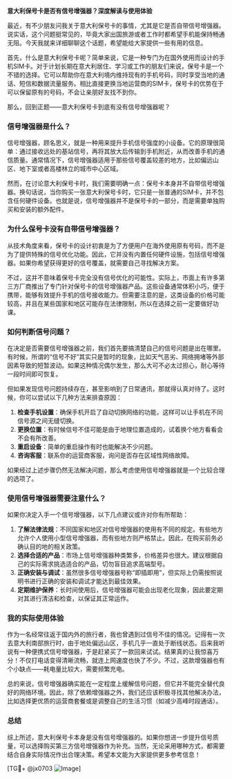**意大利保号卡是否有信号增强器？深度解读与使用体验**

最近，有不少朋友问我关于意大利保号卡的事情，尤其是它是否自带信号增强器。说实话，这个问题挺常见的，毕竟大家出国旅游或者工作时都希望手机能保持畅通无阻。今天我就来详细聊聊这个话题，希望能给大家提供一些有用的信息。

首先，什么是意大利保号卡呢？简单来说，它是一种专门为在国外使用而设计的手机SIM卡。对于计划长期在意大利居住、学习或工作的朋友们来说，保号卡是一个不错的选择。它可以帮助你在意大利境内维持现有的手机号码，同时享受当地的通话、短信和数据流量服务。相比直接更换当地运营商的SIM卡，保号卡的优势在于可以保留原有的号码，不会让亲朋好友找不到你。

那么，回到正题——意大利保号卡到底有没有信号增强器呢？

### 信号增强器是什么？

信号增强器，顾名思义，就是一种用来提升手机信号强度的小设备。它的原理很简单：通过接收远处的基站信号，再将其放大后传输到手机附近，从而改善手机的通信质量。通常情况下，信号增强器适用于那些信号覆盖较差的地方，比如偏远山区、地下室或者高楼林立的城市中心区域。

然而，在讨论意大利保号卡时，我们需要明确一点：保号卡本身并不自带信号增强器。换句话说，当你购买一张意大利保号卡时，它只是一张普通的SIM卡，并不包含任何硬件设备。也就是说，信号增强器并不是保号卡的一部分，而是需要单独购买和安装的额外配件。

### 为什么保号卡没有自带信号增强器？

从技术角度来看，保号卡的设计初衷是为了方便用户在海外使用原有号码，而不是为了提供特殊的信号优化功能。因此，它并没有内置任何硬件设施，包括信号增强器。如果你希望获得更好的信号覆盖，就需要自己寻找解决方案。

不过，这并不意味着保号卡完全没有信号优化的可能性。实际上，市面上有许多第三方厂商推出了专门针对保号卡的信号增强器产品。这些设备通常体积小巧，便于携带，能够有效提升手机的信号接收能力。但需要注意的是，这类设备的价格可能较高，并且在某些国家和地区可能存在法律限制，所以在选择之前一定要做好功课。

### 如何判断信号问题？

在决定是否需要信号增强器之前，我们首先要搞清楚自己的信号问题是出在哪里。有时候，所谓的“信号不好”其实只是暂时的现象，比如天气恶劣、网络拥堵等外部因素导致的短暂波动。如果这种情况偶尔发生，那么大可不必太过担心，耐心等待一段时间即可恢复。

但如果发现信号问题持续存在，甚至影响到了日常通讯，那就得认真对待了。这时候，你可以尝试以下几种方法来排查原因：

1. **检查手机设置**：确保手机开启了自动切换网络的功能，这样可以让手机在不同信号源之间无缝切换。
2. **更换位置**：有时候信号不佳可能是由于地理位置造成的，试着换个地方看看会不会有所改善。
3. **重启设备**：简单的重启操作有时也能解决不少问题。
4. **咨询客服**：联系你的运营商客服，询问是否存在区域性网络故障。

如果经过上述步骤仍然无法解决问题，那么考虑使用信号增强器就是一个比较合理的选项了。

### 使用信号增强器需要注意什么？

如果你决定入手一个信号增强器，以下几点建议或许对你有所帮助：

1. **了解法律法规**：不同国家和地区对信号增强器的使用有不同的规定。有些地方允许个人使用小型信号增强器，而有些地方则严格禁止。因此，在购买前务必确认目的地的相关政策。
2. **选择合适的产品**：市场上信号增强器种类繁多，价格差异也很大。建议根据自己的实际需求挑选适合的产品，切勿盲目追求高端型号。
3. **正确安装与调试**：虽然很多信号增强器号称“即插即用”，但实际上仍需按照说明书进行正确的安装和调试才能达到最佳效果。
4. **定期维护保养**：长时间使用后，信号增强器可能会出现老化现象，因此要定期对其进行清洁和检查，以保证其正常运作。

### 我的实际使用体验

作为一名经常往返于国内外的旅行者，我也曾遇到过信号不佳的情况。记得有一次去意大利南部旅行时，由于地处偏远山区，手机几乎一直处于断线状态。后来我听说有一种便携式信号增强器，于是赶紧买了一款回来试试。结果真的让我惊喜万分！不仅打电话变得清晰流畅，就连上网速度也快了不少。不过，这款增强器也有个小缺点——耗电量比较大，需要频繁充电。

总的来说，信号增强器确实能在一定程度上缓解信号问题，但它并不能完全替代良好的网络环境。因此，除了依赖增强器之外，我们还应该积极寻找其他解决办法，比如选择更优质的运营商套餐或是调整自己的生活习惯（如减少高峰时段通话）。

### 总结

综上所述，意大利保号卡本身是没有信号增强器的。如果你想进一步提升信号质量，可以选择购买第三方信号增强器作为补充。当然，无论采用哪种方式，都需要结合自身实际情况作出合理决策。希望本文能为大家提供更多参考信息！

[TG💪+ @jx0703 ![Image](https://github.com/user-attachments/assets/dbca1d08-cadb-493c-b0ec-ad6f7a83f270)]